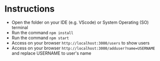 # Instructions

- Open the folder on your IDE (e.g. VScode) or System Operating (SO) terminal
- Run the command `npm install`
- Run the command `npm start`
- Access on your browser `http://localhost:3000/users` to show users
- Access on your browser `http://localhost:3000/adduser?name=USERNAME` and replace USERNAME to user's name
